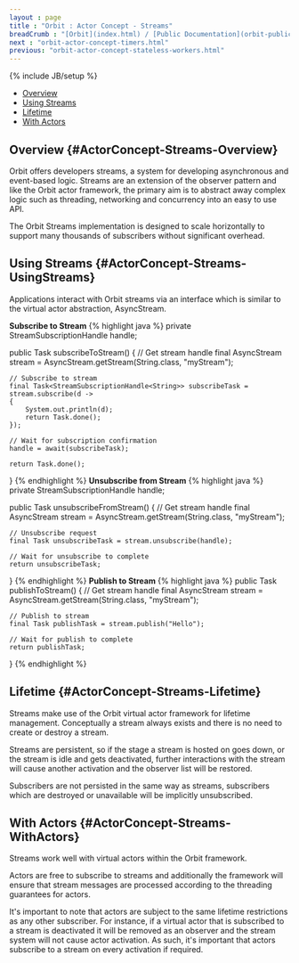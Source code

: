 ```yaml
---
layout : page
title : "Orbit : Actor Concept - Streams"
breadCrumb : "[Orbit](index.html) / [Public Documentation](orbit-public-documentation.html) / [Actors](orbit-actors.html) / [Actor Concepts](orbit-actor-concepts.html)"
next : "orbit-actor-concept-timers.html"
previous: "orbit-actor-concept-stateless-workers.html"
---
```

{% include JB/setup %}



-  [Overview](#ActorConcept-Streams-Overview)
-  [Using Streams](#ActorConcept-Streams-UsingStreams)
-  [Lifetime](#ActorConcept-Streams-Lifetime)
-  [With Actors](#ActorConcept-Streams-WithActors)



Overview {#ActorConcept-Streams-Overview}
----------


Orbit offers developers streams, a system for developing asynchronous and event-based logic. Streams are an extension of the observer pattern and like the Orbit actor framework, the primary aim is to abstract away complex logic such as threading, networking and concurrency into an easy to use API.


The Orbit Streams implementation is designed to scale horizontally to support many thousands of subscribers without significant overhead.


Using Streams {#ActorConcept-Streams-UsingStreams}
----------


Applications interact with Orbit streams via an interface which is similar to the virtual actor abstraction, AsyncStream. 

**Subscribe to Stream** 
{% highlight java %}
private StreamSubscriptionHandle<String> handle;

public Task subscribeToStream()
{
    // Get stream handle
    final AsyncStream<String> stream = AsyncStream.getStream(String.class, "myStream");

    // Subscribe to stream
    final Task<StreamSubscriptionHandle<String>> subscribeTask = stream.subscribe(d ->
    {
        System.out.println(d);
        return Task.done();
    });

    // Wait for subscription confirmation
    handle = await(subscribeTask);

    return Task.done();
}
{% endhighlight %}
**Unsubscribe from Stream** 
{% highlight java %}
private StreamSubscriptionHandle<String> handle;

public Task unsubscribeFromStream()
{
    // Get stream handle
    final AsyncStream<String> stream = AsyncStream.getStream(String.class, "myStream");

    // Unsubscribe request
    final Task unsubscribeTask = stream.unsubscribe(handle);

    // Wait for unsubscribe to complete
    return unsubscribeTask;
}
{% endhighlight %}
**Publish to Stream** 
{% highlight java %}
public Task publishToStream()
{
    // Get stream handle
    final AsyncStream<String> stream = AsyncStream.getStream(String.class, "myStream");

    // Publish to stream
    final Task publishTask = stream.publish("Hello");

    // Wait for publish to complete
    return publishTask;
}
{% endhighlight %}

Lifetime {#ActorConcept-Streams-Lifetime}
----------


Streams make use of the Orbit virtual actor framework for lifetime management. Conceptually a stream always exists and there is no need to create or destroy a stream.


Streams are persistent, so if the stage a stream is hosted on goes down, or the stream is idle and gets deactivated, further interactions with the stream will cause another activation and the observer list will be restored.


Subscribers are not persisted in the same way as streams, subscribers which are destroyed or unavailable will be implicitly unsubscribed. 


With Actors {#ActorConcept-Streams-WithActors}
----------


Streams work well with virtual actors within the Orbit framework. 


Actors are free to subscribe to streams and additionally the framework will ensure that stream messages are processed according to the threading guarantees for actors.


It's important to note that actors are subject to the same lifetime restrictions as any other subscriber. For instance, if a virtual actor that is subscribed to a stream is deactivated it will be removed as an observer and the stream system will not cause actor activation. As such, it's important that actors subscribe to a stream on every activation if required.


 

